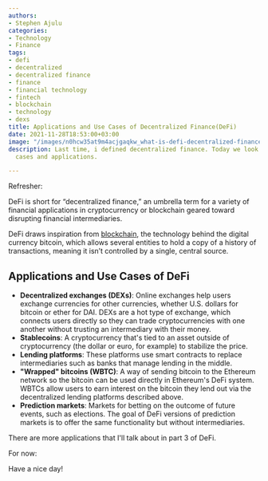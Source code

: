 ```yaml
---
authors:
- Stephen Ajulu
categories:
- Technology
- Finance
tags:
- defi
- decentralized
- decentralized finance
- finance
- financial technology
- fintech
- blockchain
- technology
- dexs
title: Applications and Use Cases of Decentralized Finance(DeFi)
date: 2021-11-28T18:53:00+03:00
image: "/images/n0hcw35at9m4acjgaqkw_what-is-defi-decentralized-finance-guide.jpe"
description: Last time, i defined decentralized finance. Today we look at it's use
  cases and applications.

---
```

Refresher:

DeFi is short for “decentralized finance,” an umbrella term for a variety of financial applications in cryptocurrency or blockchain geared toward disrupting financial intermediaries.

DeFi draws inspiration from [blockchain](https://www.coindesk.com/learn/what-is-blockchain-technology/), the technology behind the digital currency bitcoin, which allows several entities to hold a copy of a history of transactions, meaning it isn’t controlled by a single, central source.

## Applications and Use Cases of DeFi

* **Decentralized exchanges (DEXs)**: Online exchanges help users exchange currencies for other currencies, whether U.S. dollars for bitcoin or ether for DAI. DEXs are a hot type of exchange, which connects users directly so they can trade cryptocurrencies with one another without trusting an intermediary with their money.
* **Stablecoins**: A cryptocurrency that's tied to an asset outside of cryptocurrency (the dollar or euro, for example) to stabilize the price.
* **Lending platforms**: These platforms use smart contracts to replace intermediaries such as banks that manage lending in the middle.
* **"Wrapped" bitcoins (WBTC)**: A way of sending bitcoin to the Ethereum network so the bitcoin can be used directly in Ethereum's DeFi system. WBTCs allow users to earn interest on the bitcoin they lend out via the decentralized lending platforms described above.
* **Prediction markets**: Markets for betting on the outcome of future events, such as elections. The goal of DeFi versions of prediction markets is to offer the same functionality but without intermediaries.

There are more applications that I'll talk about in part 3 of DeFi.

For now:

Have a nice day!

